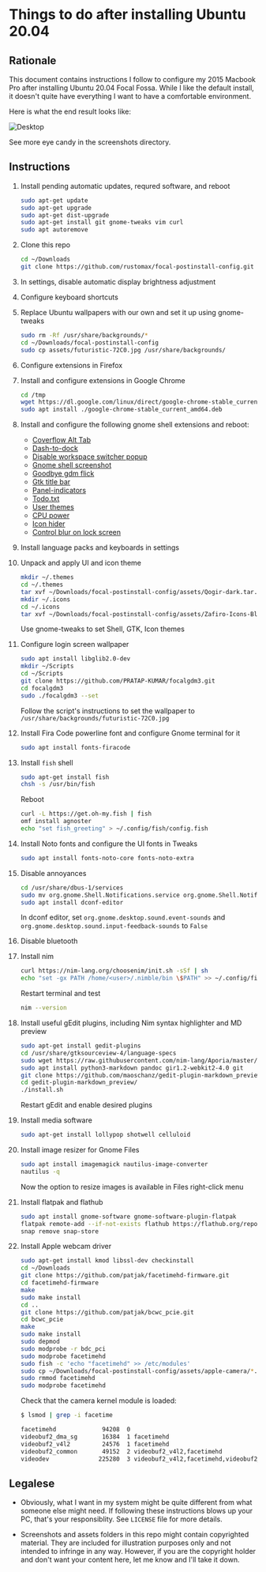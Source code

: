 # Things to do after installing Ubuntu 20.04

## Rationale

This document contains instructions I follow to configure my 2015 Macbook Pro after installing Ubuntu 20.04 Focal Fossa. While I like the default install, it doesn't quite have everything I want to have a comfortable environment.

Here is what the end result looks like:

![Desktop](screenshots/desktop.png)

See more eye candy in the screenshots directory.

## Instructions

1. Install pending automatic updates, requred software, and reboot

   ```sh
   sudo apt-get update
   sudo apt-get upgrade
   sudo apt-get dist-upgrade
   sudo apt-get install git gnome-tweaks vim curl
   sudo apt autoremove
   ```

1. Clone this repo

    ```sh
    cd ~/Downloads
    git clone https://github.com/rustomax/focal-postinstall-config.git
    ```

1. In settings, disable automatic display brightness adjustment

1. Configure keyboard shortcuts

1. Replace Ubuntu wallpapers with our own and set it up using gnome-tweaks

    ```sh
    sudo rm -Rf /usr/share/backgrounds/*
    cd ~/Downloads/focal-postinstall-config
    sudo cp assets/futuristic-72C0.jpg /usr/share/backgrounds/
    ```
    
1. Configure extensions in Firefox

1. Install and configure extensions in Google Chrome

    ```sh
    cd /tmp
    wget https://dl.google.com/linux/direct/google-chrome-stable_current_amd64.deb
    sudo apt install ./google-chrome-stable_current_amd64.deb
    ```

1. Install and configure the following gnome shell extensions and reboot:

    * [Coverflow Alt Tab](https://extensions.gnome.org/extension/97/coverflow-alt-tab/)
    * [Dash-to-dock](https://extensions.gnome.org/extension/307/dash-to-dock/)
    * [Disable workspace switcher popup](https://extensions.gnome.org/extension/959/disable-workspace-switcher-popup/)
    * [Gnome shell screenshot](https://extensions.gnome.org/extension/1112/screenshot-tool/)
    * [Goodbye gdm flick](https://extensions.gnome.org/extension/3037/good-bye-gdm-flick/)
    * [Gtk title bar](https://extensions.gnome.org/extension/1732/gtk-title-bar/)
    * [Panel-indicators](https://extensions.gnome.org/extension/3022/panel-indicators/)
    * [Todo.txt](https://extensions.gnome.org/extension/570/todotxt/)
    * [User themes](https://extensions.gnome.org/extension/19/user-themes/)
    * [CPU power](https://extensions.gnome.org/extension/945/cpu-power-manager/)
    * [Icon hider](https://github.com/ikalnitsky/gnome-shell-extension-icon-hider)
    * [Control blur on lock screen](https://extensions.gnome.org/extension/2935/control-blur-effect-on-lock-screen/)

1. Install language packs and keyboards in settings

1. Unpack and apply UI and icon theme

    ```sh
    mkdir ~/.themes
    cd ~/.themes
    tar xvf ~/Downloads/focal-postinstall-config/assets/Qogir-dark.tar.xz
    mkdir ~/.icons
    cd ~/.icons
    tar xvf ~/Downloads/focal-postinstall-config/assets/Zafiro-Icons-Blue.tar.xz
    ```

    Use gnome-tweaks to set Shell, GTK, Icon themes

1. Configure login screen wallpaper

    ```sh
    sudo apt install libglib2.0-dev
    mkdir ~/Scripts
    cd ~/Scripts
    git clone https://github.com/PRATAP-KUMAR/focalgdm3.git
    cd focalgdm3
    sudo ./focalgdm3 --set
    ```

    Follow the script's instructions to set the wallpaper to `/usr/share/backgrounds/futuristic-72C0.jpg`

1. Install Fira Code powerline font and configure Gnome terminal for it

    ```sh
    sudo apt install fonts-firacode
    ```

1. Install `fish` shell

    ```sh
    sudo apt-get install fish
    chsh -s /usr/bin/fish
    ```
    
    Reboot
    
    ```sh
    curl -L https://get.oh-my.fish | fish
    omf install agnoster
    echo "set fish_greeting" > ~/.config/fish/config.fish
    ```
    
1. Install Noto fonts and configure the UI fonts in Tweaks

    ```sh
    sudo apt install fonts-noto-core fonts-noto-extra
    ```

1. Disable annoyances

    ```sh
    cd /usr/share/dbus-1/services
    sudo mv org.gnome.Shell.Notifications.service org.gnome.Shell.Notifications.service.disabled
    sudo apt install dconf-editor
    ```

    In dconf editor, set `org.gnome.desktop.sound.event-sounds` and `org.gnome.desktop.sound.input-feedback-sounds` to `False`

1. Disable bluetooth

1. Install nim

    ```sh
    curl https://nim-lang.org/choosenim/init.sh -sSf | sh
    echo "set -gx PATH /home/<user>/.nimble/bin \$PATH" >> ~/.config/fish/config.fish
    ```
    
    Restart terminal and test
    ```sh
    nim --version
    ```
    
1. Install useful gEdit plugins, including Nim syntax highlighter and MD preview

    ```sh
    sudo apt-get install gedit-plugins
    cd /usr/share/gtksourceview-4/language-specs
    sudo wget https://raw.githubusercontent.com/nim-lang/Aporia/master/share/gtksourceview-2.0/language-specs/nim.lang
    sudo apt install python3-markdown pandoc gir1.2-webkit2-4.0 git
    git clone https://github.com/maoschanz/gedit-plugin-markdown_preview
    cd gedit-plugin-markdown_preview/
    ./install.sh
    ```

    Restart gEdit and enable desired plugins
    
1. Install media software
   ```sh
   sudo apt-get install lollypop shotwell celluloid
   ```

1. Install image resizer for Gnome Files

    ```sh
    sudo apt install imagemagick nautilus-image-converter
    nautilus -q
    ```
    
    Now the option to resize images is available in Files right-click menu


1. Install flatpak and flathub

    ```sh
    sudo apt install gnome-software gnome-software-plugin-flatpak
    flatpak remote-add --if-not-exists flathub https://flathub.org/repo/flathub.flatpakrepo
    snap remove snap-store
    ```

1. Install Apple webcam driver

    ```sh
    sudo apt-get install kmod libssl-dev checkinstall
    cd ~/Downloads
    git clone https://github.com/patjak/facetimehd-firmware.git
    cd facetimehd-firmware
    make
    sudo make install
    cd ..
    git clone https://github.com/patjak/bcwc_pcie.git
    cd bcwc_pcie
    make
    sudo make install
    sudo depmod
    sudo modprobe -r bdc_pci
    sudo modprobe facetimehd
    sudo fish -c 'echo "facetimehd" >> /etc/modules'
    sudo cp ~/Downloads/focal-postinstall-config/assets/apple-camera/*.dat /lib/firmware/facetimehd/
    sudo rmmod facetimehd
    sudo modprobe facetimehd
    ```
    
    Check that the camera kernel module is loaded:
    
    ```sh
    $ lsmod | grep -i facetime
    
    facetimehd             94208  0
    videobuf2_dma_sg       16384  1 facetimehd
    videobuf2_v4l2         24576  1 facetimehd
    videobuf2_common       49152  2 videobuf2_v4l2,facetimehd
    videodev              225280  3 videobuf2_v4l2,facetimehd,videobuf2_common
    ```

## Legalese

* Obviously, what I want in my system might be quite different from what someone else might need. If following these instructions blows up your PC, that's your responsiblity. See `LICENSE` file for more details.

* Screenshots and assets folders in this repo might contain copyrighted material. They are included for illustration purposes only and not intended to infringe in any way. However, if you are the copyright holder and don't want your content here, let me know and I'll take it down.

